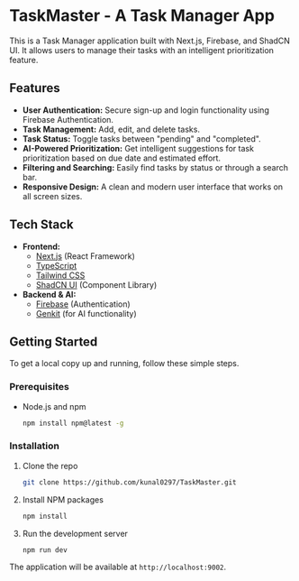 # TaskMaster - A Task Manager App

This is a Task Manager application built with Next.js, Firebase, and ShadCN UI. It allows users to manage their tasks with an intelligent prioritization feature.

## Features

*   **User Authentication:** Secure sign-up and login functionality using Firebase Authentication.
*   **Task Management:** Add, edit, and delete tasks.
*   **Task Status:** Toggle tasks between "pending" and "completed".
*   **AI-Powered Prioritization:** Get intelligent suggestions for task prioritization based on due date and estimated effort.
*   **Filtering and Searching:** Easily find tasks by status or through a search bar.
*   **Responsive Design:** A clean and modern user interface that works on all screen sizes.

## Tech Stack

*   **Frontend:**
    *   [Next.js](https://nextjs.org/) (React Framework)
    *   [TypeScript](https://www.typescriptlang.org/)
    *   [Tailwind CSS](https://tailwindcss.com/)
    *   [ShadCN UI](https://ui.shadcn.com/) (Component Library)
*   **Backend & AI:**
    *   [Firebase](https://firebase.google.com/) (Authentication)
    *   [Genkit](https://firebase.google.com/docs/genkit) (for AI functionality)

## Getting Started

To get a local copy up and running, follow these simple steps.

### Prerequisites

*   Node.js and npm
    ```sh
    npm install npm@latest -g
    ```

### Installation

1.  Clone the repo
    ```sh
    git clone https://github.com/kunal0297/TaskMaster.git
    ```
2.  Install NPM packages
    ```sh
    npm install
    ```
3.  Run the development server
    ```sh
    npm run dev
    ```

The application will be available at `http://localhost:9002`.
